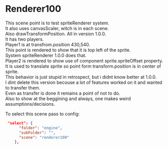 # Renderer100

This scene point is to test spriteRenderer system.  
It also uses canvasScaler, witch is in each scene.  
Also drawTransformPosition. All in version 1.0.0.  
It has two players.  
Player1 is at transfrom.position 430,540.  
This point is rendered to show that it is top left of the sprite.  
System spriteRenderer 1.0.0 does that.  
Player2 is rendered to show use of component sprite.spriteOffset property.  
It is used to translate sprite so point form transform.position is in center of sprite.  
This behavior is just stupid in retrospect, but i didnt know better at 1.0.0.  
I dint delete this version becouse a lot of features worked on it and wanted to transfer them.  
Even as transfer is done it remains a point of not to do.  
Also to show at the beggining and always, one makes weird assumptions/decisions.

To select this scene pass to config:

```json
 "select": {
      "folder": "engine",
      "subFolder": "",
      "scene": "renderer100"
    },
```